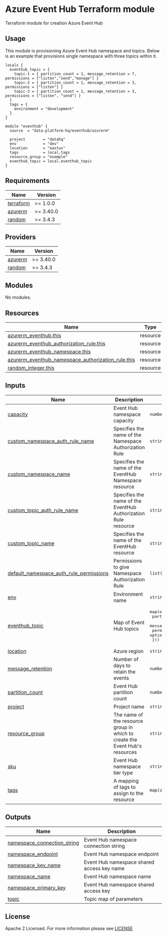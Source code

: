 # Azure Event Hub Terraform module
Terraform module for creation Azure Event Hub

## Usage
This module is provisioning Azure Event Hub namespace and topics. Below is an example that provisions single namespace with three topics within it.
```hcl
locals {
  eventhub_topic = {
    topic-1 = { partition_count = 1, message_retention = 7, permissions = ["listen","send","manage"] }
    topic-2 = { partition_count = 1, message_retention = 3, permissions = ["listen"] }
    topic-3 = { partition_count = 1, message_retention = 3, permissions = ["listen", "send"] }
  }
  tags = {
    environment = "development"
  }
}

module "eventhub" {
  source  = "data-platform-hq/eventhub/azurerm"

  project        = "datahq"
  env            = "dev"
  location       = "eastus"
  tags           = local.tags
  resource_group = "example"
  eventhub_topic = local.eventhub_topic
}
```

<!-- BEGIN_TF_DOCS -->
## Requirements

| Name | Version |
|------|---------|
| <a name="requirement_terraform"></a> [terraform](#requirement\_terraform) | >= 1.0.0 |
| <a name="requirement_azurerm"></a> [azurerm](#requirement\_azurerm) | >= 3.40.0 |
| <a name="requirement_random"></a> [random](#requirement\_random) | >= 3.4.3 |

## Providers

| Name | Version |
|------|---------|
| <a name="provider_azurerm"></a> [azurerm](#provider\_azurerm) | >= 3.40.0 |
| <a name="provider_random"></a> [random](#provider\_random) | >= 3.4.3 |

## Modules

No modules.

## Resources

| Name | Type |
|------|------|
| [azurerm_eventhub.this](https://registry.terraform.io/providers/hashicorp/azurerm/latest/docs/resources/eventhub) | resource |
| [azurerm_eventhub_authorization_rule.this](https://registry.terraform.io/providers/hashicorp/azurerm/latest/docs/resources/eventhub_authorization_rule) | resource |
| [azurerm_eventhub_namespace.this](https://registry.terraform.io/providers/hashicorp/azurerm/latest/docs/resources/eventhub_namespace) | resource |
| [azurerm_eventhub_namespace_authorization_rule.this](https://registry.terraform.io/providers/hashicorp/azurerm/latest/docs/resources/eventhub_namespace_authorization_rule) | resource |
| [random_integer.this](https://registry.terraform.io/providers/hashicorp/random/latest/docs/resources/integer) | resource |

## Inputs

| Name | Description | Type | Default | Required |
|------|-------------|------|---------|:--------:|
| <a name="input_capacity"></a> [capacity](#input\_capacity) | Event Hub namespace capacity | `number` | `1` | no |
| <a name="input_custom_namespace_auth_rule_name"></a> [custom\_namespace\_auth\_rule\_name](#input\_custom\_namespace\_auth\_rule\_name) | Specifies the name of the Namespace Authorization Rule | `string` | `null` | no |
| <a name="input_custom_namespace_name"></a> [custom\_namespace\_name](#input\_custom\_namespace\_name) | Specifies the name of the EventHub Namespace resource | `string` | `null` | no |
| <a name="input_custom_topic_auth_rule_name"></a> [custom\_topic\_auth\_rule\_name](#input\_custom\_topic\_auth\_rule\_name) | Specifies the name of the EventHub Authorization Rule resource | `string` | `null` | no |
| <a name="input_custom_topic_name"></a> [custom\_topic\_name](#input\_custom\_topic\_name) | Specifies the name of the EventHub resource | `string` | `null` | no |
| <a name="input_default_namespace_auth_rule_permissions"></a> [default\_namespace\_auth\_rule\_permissions](#input\_default\_namespace\_auth\_rule\_permissions) | Permissions to give Namespace Authorization Rule | `list(string)` | <pre>[<br>  "listen",<br>  "send",<br>  "manage"<br>]</pre> | no |
| <a name="input_env"></a> [env](#input\_env) | Environment name | `string` | n/a | yes |
| <a name="input_eventhub_topic"></a> [eventhub\_topic](#input\_eventhub\_topic) | Map of Event Hub topics | <pre>map(object({<br>    partition_count   = optional(number),<br>    message_retention = optional(number)<br>    permissions       = optional(list(string))<br>  }))</pre> | `{}` | no |
| <a name="input_location"></a> [location](#input\_location) | Azure region | `string` | n/a | yes |
| <a name="input_message_retention"></a> [message\_retention](#input\_message\_retention) | Number of days to retain the events | `number` | `1` | no |
| <a name="input_partition_count"></a> [partition\_count](#input\_partition\_count) | Event Hub partition count | `number` | `1` | no |
| <a name="input_project"></a> [project](#input\_project) | Project name | `string` | n/a | yes |
| <a name="input_resource_group"></a> [resource\_group](#input\_resource\_group) | The name of the resource group in which to create the Event Hub's resources | `string` | n/a | yes |
| <a name="input_sku"></a> [sku](#input\_sku) | Event Hub namespace tier type | `string` | `"Standard"` | no |
| <a name="input_tags"></a> [tags](#input\_tags) | A mapping of tags to assign to the resource | `map(any)` | `{}` | no |

## Outputs

| Name | Description |
|------|-------------|
| <a name="output_namespace_connection_string"></a> [namespace\_connection\_string](#output\_namespace\_connection\_string) | Event Hub namespace connection string |
| <a name="output_namespace_endpoint"></a> [namespace\_endpoint](#output\_namespace\_endpoint) | Event Hub namespace endpoint |
| <a name="output_namespace_key_name"></a> [namespace\_key\_name](#output\_namespace\_key\_name) | Event Hub namespace shared access key name |
| <a name="output_namespace_name"></a> [namespace\_name](#output\_namespace\_name) | Event Hub namespace name |
| <a name="output_namespace_primary_key"></a> [namespace\_primary\_key](#output\_namespace\_primary\_key) | Event Hub namespace shared access key |
| <a name="output_topic"></a> [topic](#output\_topic) | Topic map of parameters |
<!-- END_TF_DOCS -->

## License

Apache 2 Licensed. For more information please see [LICENSE](https://github.com/data-platform-hq/terraform-azurerm-mssql-database/blob/main/LICENSE)

